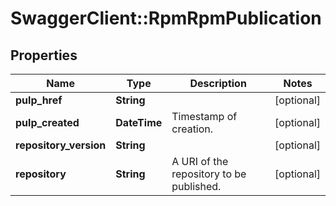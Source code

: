 # SwaggerClient::RpmRpmPublication

## Properties
Name | Type | Description | Notes
------------ | ------------- | ------------- | -------------
**pulp_href** | **String** |  | [optional] 
**pulp_created** | **DateTime** | Timestamp of creation. | [optional] 
**repository_version** | **String** |  | [optional] 
**repository** | **String** | A URI of the repository to be published. | [optional] 


